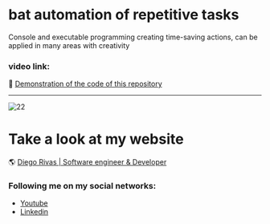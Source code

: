 # bat automation of repetitive tasks
Console and executable programming creating time-saving actions, can be applied in many areas with creativity



### video link: 

:floppy_disk: [Demonstration of the code of this repository](https://www.youtube.com/watch?v=hprX5A3hUDU)
                
----

![22](https://github.com/DiegoRivasDev/bat-automation-of-repetitive-tasks/assets/149741364/ab5ebf70-f31c-4389-895b-5e36a8201583)


# Take a look at my website
 :earth_americas: [Diego Rivas | Software engineer & Developer](https://diegorivasdev.github.io)


### Following me on my social networks: 

- [Youtube](https://www.youtube.com/channel/UCCa6-Hn7aaMg6Oy1q8r6-Fg)
- [Linkedin](https://www.linkedin.com/in/diego-rivas-96215129a/)
